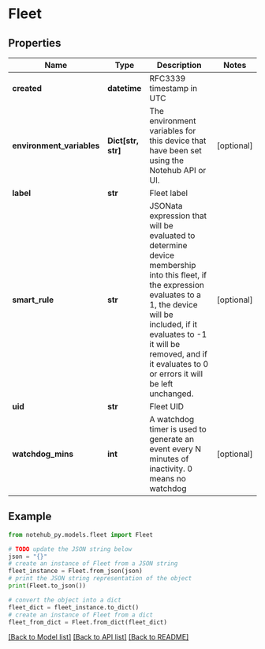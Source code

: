 # Fleet

## Properties

| Name                      | Type               | Description                                                                                                                                                                                                                                                        | Notes      |
| ------------------------- | ------------------ | ------------------------------------------------------------------------------------------------------------------------------------------------------------------------------------------------------------------------------------------------------------------ | ---------- |
| **created**               | **datetime**       | RFC3339 timestamp in UTC                                                                                                                                                                                                                                           |
| **environment_variables** | **Dict[str, str]** | The environment variables for this device that have been set using the Notehub API or UI.                                                                                                                                                                          | [optional] |
| **label**                 | **str**            | Fleet label                                                                                                                                                                                                                                                        |
| **smart_rule**            | **str**            | JSONata expression that will be evaluated to determine device membership into this fleet, if the expression evaluates to a 1, the device will be included, if it evaluates to -1 it will be removed, and if it evaluates to 0 or errors it will be left unchanged. | [optional] |
| **uid**                   | **str**            | Fleet UID                                                                                                                                                                                                                                                          |
| **watchdog_mins**         | **int**            | A watchdog timer is used to generate an event every N minutes of inactivity. 0 means no watchdog                                                                                                                                                                   | [optional] |

## Example

```python
from notehub_py.models.fleet import Fleet

# TODO update the JSON string below
json = "{}"
# create an instance of Fleet from a JSON string
fleet_instance = Fleet.from_json(json)
# print the JSON string representation of the object
print(Fleet.to_json())

# convert the object into a dict
fleet_dict = fleet_instance.to_dict()
# create an instance of Fleet from a dict
fleet_from_dict = Fleet.from_dict(fleet_dict)
```

[[Back to Model list]](../README.md#documentation-for-models) [[Back to API list]](../README.md#documentation-for-api-endpoints) [[Back to README]](../README.md)
